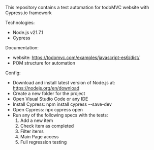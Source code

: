 This repository contains a test automation for todoMVC website with Cypress.io framework


Technologies:
- Node.js v21.7.1
- Cypress

Documentation: 
- website: https://todomvc.com/examples/javascript-es6/dist/
- POM structure for automation

Config: 
- Download and install latest version of Node.js at: https://nodejs.org/en/download
- Create a new folder for the project
- Open Visual Studio Code or any IDE
- Install Cypress:
    npm install cypress --save-dev
- Open Cypress:
    npx cypress open
- Run any of the following specs with the tests:
    1. Add a new item
    2. Check item as completed
    3. Filter items
    4. Main Page access
    5. Full regression testing